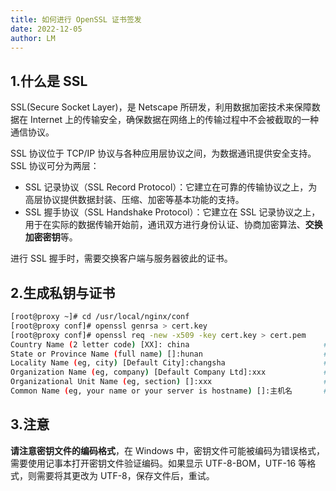 ```yaml
---
title: 如何进行 OpenSSL 证书签发
date: 2022-12-05
author: LM
---
```


## 1.什么是 SSL

SSL(Secure Socket Layer)，是 Netscape 所研发，利用数据加密技术来保障数据在 Internet 上的传输安全，确保数据在网络上的传输过程中不会被截取的一种通信协议。

SSL 协议位于 TCP/IP 协议与各种应用层协议之间，为数据通讯提供安全支持。SSL 协议可分为两层：

- SSL 记录协议（SSL Record Protocol）：它建立在可靠的传输协议之上，为高层协议提供数据封装、压缩、加密等基本功能的支持。
- SSL 握手协议（SSL Handshake Protocol）：它建立在 SSL 记录协议之上，用于在实际的数据传输开始前，通讯双方进行身份认证、协商加密算法、**交换加密密钥**等。

进行 SSL 握手时，需要交换客户端与服务器彼此的证书。

## 2.生成私钥与证书

```bash
[root@proxy ~]# cd /usr/local/nginx/conf                                 # 进入到目录下生成证书秘钥，这里以 nginx 目录为例
[root@proxy conf]# openssl genrsa > cert.key                            # 生成私钥,文件名必须与配置文件内相同
[root@proxy conf]# openssl req -new -x509 -key cert.key > cert.pem     # 生成证书,需要输入信息
Country Name (2 letter code) [XX]: china                              # 国家
State or Province Name (full name) []:hunan                           # 省份
Locality Name (eg, city) [Default City]:changsha                      # 城市
Organization Name (eg, company) [Default Company Ltd]:xxx             # 公司名
Organizational Unit Name (eg, section) []:xxx                         # 单位名
Common Name (eg, your name or your server is hostname) []:主机名       # 主机名 hostname 查看
```

## 3.注意

**请注意密钥文件的编码格式**，在 Windows 中，密钥文件可能被编码为错误格式，需要使用记事本打开密钥文件验证编码。如果显示 UTF-8-BOM，UTF-16 等格式，则需要将其更改为 UTF-8，保存文件后，重试。